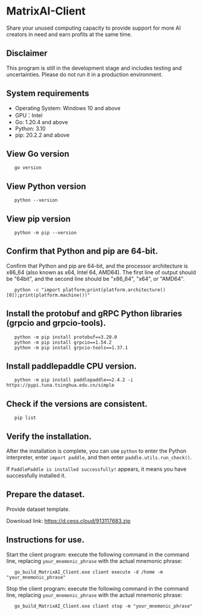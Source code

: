 # MatrixAI-Client

Share your unused computing capacity to provide support for more AI creators in need and earn profits at the same time.

## Disclaimer

This program is still in the development stage and includes testing and uncertainties. Please do not run it in a production environment.

## System requirements

- Operating System: Windows 10 and above
- GPU：Intel
- Go: 1.20.4 and above
- Python: 3.10
- pip: 20.2.2 and above

## View Go version
```
   go version
```

## View Python version
```
   python --version
```

## View pip version
```
   python -m pip --version
```

## Confirm that Python and pip are 64-bit.

Confirm that Python and pip are 64-bit, and the processor architecture is x86_64 (also known as x64, Intel 64, AMD64). The first line of output should be "64bit", and the second line should be "x86_64", "x64", or "AMD64".
```
   python -c "import platform;print(platform.architecture()[0]);print(platform.machine())"
```

## Install the protobuf and gRPC Python libraries (grpcio and grpcio-tools).
```
   python -m pip install protobuf==3.20.0
   python -m pip install grpcio==1.54.2
   python -m pip install grpcio-tools==1.37.1
```

## Install paddlepaddle CPU version.
```
   python -m pip install paddlepaddle==2.4.2 -i https://pypi.tuna.tsinghua.edu.cn/simple
```

## Check if the versions are consistent.
```
   pip list
```

## Verify the installation.

After the installation is complete, you can use `python` to enter the Python interpreter, enter `import paddle`, and then enter `paddle.utils.run_check()`.

If `PaddlePaddle is installed successfully!` appears, it means you have successfully installed it.

## Prepare the dataset.

Provide dataset template.

Download link: https://d.cess.cloud/913117683.zip

## Instructions for use.

Start the client program: execute the following command in the command line, replacing `your_mnemonic_phrase` with the actual mnemonic phrase:
```
   go_build_MatrixAI_Client.exe client execute -d /home -m "your_mnemonic_phrase"
```

Stop the client program: execute the following command in the command line, replacing `your_mnemonic_phrase` with the actual mnemonic phrase:
```
   go_build_MatrixAI_Client.exe client stop -m "your_mnemonic_phrase"
```